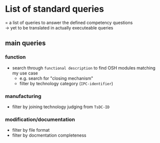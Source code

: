 # List of standard queries

= a list of queries to answer the defined competency questions\
→ yet to be translated in actually executeable queries

## main queries

### function

- search through `functional description` to find OSH modules matching my use case
  - e.g. search for "closing mechanism"
  - filter by technology category (`IPC-identifier`)

### manufacturing

- filter by joining technology judging from `TsDC-ID`

### modification/documentation

- filter by file format
- filter by docmentation completeness
